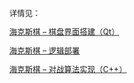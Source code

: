 详情见：

[海克斯棋 – 棋盘界面搭建（Qt）](http://www.pjhubs.com/?p=459)

[海克斯棋 – 逻辑部署](http://www.pjhubs.com/?p=489)

[海克斯棋 – 对战算法实现（C++）](http://www.pjhubs.com/?p=500)
